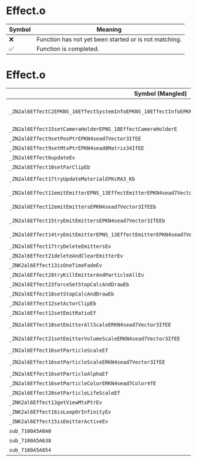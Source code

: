 # Effect.o
| Symbol | Meaning 
| ------------- | ------------- 
| :x: | Function has not yet been started or is not matching. 
| :white_check_mark: | Function is completed. 


# Effect.o
| Symbol (Mangled) | Symbol (Demangled) | Decompiled? |
| ------------- |  ------------- | ------------- |
| `_ZN2al6EffectC2EPKNS_16EffectSystemInfoEPKNS_10EffectInfoEPKN4sead7Vector3IfEESB_PKNS7_8Matrix34IfEEm` | `al::Effect::Effect(al::EffectSystemInfo const*,al::EffectInfo const*,sead::Vector3<float> const*,sead::Vector3<float> const*,sead::Matrix34<float> const*,unsigned long)` | :white_check_mark: |
| `_ZN2al6Effect15setCameraHolderEPNS_18EffectCameraHolderE` | `al::Effect::setCameraHolder(al::EffectCameraHolder *)` | :white_check_mark: |
| `_ZN2al6Effect9setPosPtrEPKN4sead7Vector3IfEE` | `al::Effect::setPosPtr(sead::Vector3<float> const*)` | :white_check_mark: |
| `_ZN2al6Effect9setMtxPtrEPKN4sead8Matrix34IfEE` | `al::Effect::setMtxPtr(sead::Matrix34<float> const*)` | :white_check_mark: |
| `_ZN2al6Effect6updateEv` | `al::Effect::update(void)` | :white_check_mark: |
| `_ZN2al6Effect10setFarClipEb` | `al::Effect::setFarClip(bool)` | :white_check_mark: |
| `_ZN2al6Effect17tryUpdateMaterialEPKcRA3_Kb` | `al::Effect::tryUpdateMaterial(char const*,bool const(&)[3])` | :white_check_mark: |
| `_ZN2al6Effect11emitEmitterEPNS_13EffectEmitterEPKN4sead7Vector3IfEE` | `al::Effect::emitEmitter(al::EffectEmitter *,sead::Vector3<float> const*)` | :white_check_mark: |
| `_ZN2al6Effect12emitEmittersEPKN4sead7Vector3IfEEb` | `al::Effect::emitEmitters(sead::Vector3<float> const*,bool)` | :white_check_mark: |
| `_ZN2al6Effect15tryEmitEmittersEPKN4sead7Vector3IfEEb` | `al::Effect::tryEmitEmitters(sead::Vector3<float> const*,bool)` | :white_check_mark: |
| `_ZN2al6Effect14tryEmitEmitterEPNS_13EffectEmitterEPKN4sead7Vector3IfEE` | `al::Effect::tryEmitEmitter(al::EffectEmitter *,sead::Vector3<float> const*)` | :white_check_mark: |
| `_ZN2al6Effect17tryDeleteEmittersEv` | `al::Effect::tryDeleteEmitters(void)` | :white_check_mark: |
| `_ZN2al6Effect21deleteAndClearEmitterEv` | `al::Effect::deleteAndClearEmitter(void)` | :white_check_mark: |
| `_ZNK2al6Effect13isOneTimeFadeEv` | `al::Effect::isOneTimeFade(void)const` | :white_check_mark: |
| `_ZN2al6Effect28tryKillEmitterAndParticleAllEv` | `al::Effect::tryKillEmitterAndParticleAll(void)` | :white_check_mark: |
| `_ZN2al6Effect23forceSetStopCalcAndDrawEb` | `al::Effect::forceSetStopCalcAndDraw(bool)` | :white_check_mark: |
| `_ZN2al6Effect18setStopCalcAndDrawEb` | `al::Effect::setStopCalcAndDraw(bool)` | :white_check_mark: |
| `_ZN2al6Effect12setActorClipEb` | `al::Effect::setActorClip(bool)` | :white_check_mark: |
| `_ZN2al6Effect12setEmitRatioEf` | `al::Effect::setEmitRatio(float)` | :white_check_mark: |
| `_ZN2al6Effect18setEmitterAllScaleERKN4sead7Vector3IfEE` | `al::Effect::setEmitterAllScale(sead::Vector3<float> const&)` | :white_check_mark: |
| `_ZN2al6Effect21setEmitterVolumeScaleERKN4sead7Vector3IfEE` | `al::Effect::setEmitterVolumeScale(sead::Vector3<float> const&)` | :white_check_mark: |
| `_ZN2al6Effect16setParticleScaleEf` | `al::Effect::setParticleScale(float)` | :white_check_mark: |
| `_ZN2al6Effect16setParticleScaleERKN4sead7Vector3IfEE` | `al::Effect::setParticleScale(sead::Vector3<float> const&)` | :white_check_mark: |
| `_ZN2al6Effect16setParticleAlphaEf` | `al::Effect::setParticleAlpha(float)` | :white_check_mark: |
| `_ZN2al6Effect16setParticleColorERKN4sead7Color4fE` | `al::Effect::setParticleColor(sead::Color4f const&)` | :white_check_mark: |
| `_ZN2al6Effect20setParticleLifeScaleEf` | `al::Effect::setParticleLifeScale(float)` | :white_check_mark: |
| `_ZNK2al6Effect13getViewMtxPtrEv` | `al::Effect::getViewMtxPtr(void)const` | :white_check_mark: |
| `_ZNK2al6Effect16isLoopOrInfinityEv` | `al::Effect::isLoopOrInfinity(void)const` | :white_check_mark: |
| `_ZNK2al6Effect15isEmitterActiveEv` | `al::Effect::isEmitterActive(void)const` | :white_check_mark: |
| `sub_7100A5A0A0` | `` | :white_check_mark: |
| `sub_7100A5A638` | `` | :white_check_mark: |
| `sub_7100A5A854` | `` | :white_check_mark: |

